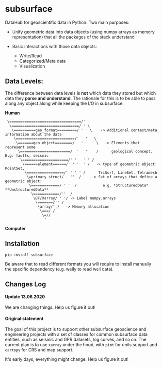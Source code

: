 # subsurface

DataHub for geoscientific data in Python. Two main purposes:

+ Unify geometric data into data objects (using numpy arrays as memory representation) that all the packages of the stack understand

+ Basic interactions with those data objects:
    + Write/Read
    + Categorized/Meta data
    + Visualization

## Data Levels:
The difference between data levels is **not** which data they stored but which data they **parse and understand**. The rationale for this is to be able to pass along any object along while keeping the I/O in subsurface.

**Human**

     \=================================/'  
      \===============================/ ' \
       \==========geo_format=========/ '   \    -> Additional context/meta information about the data
        \===========================/'   '   \     
         \=======geo_object========/   '    ' \   -> Elements that represent some 
          \=======================/  '   '    /      geological concept. E.g: faults, seismic
           \=====================/' '   ' ' /      
            \======element======/' ' '  ' /   -> type of geometric object: PointSet,
             \=================/' ' ' ' /      TriSurf, LineSet, Tetramesh
              \=primary_struct/   ''  /    - > Set of arrays that define a geometric object: 
               \=============/ ' '  /            e.g. *StructuredData* **UnstructuredData**
                \============/''  /  
                 \DF/Xarray/ ' '/ -> Label numpy.arrays
                  \=======/'' /
                   \array/' /   -> Memory allocation
                    \===/ /
                     \=//
                      '

**Computer**

## Installation

`pip install subsurface`

Be aware that to read different formats you will require to install manually the specific dependency (e.g. welly to read well data).

## Changes Log

#### Update 13.06.2020

We are changing things. Help us figure it out!

#### Original statement

The goal of this project is to support other subsurface geoscience and 
engineering projects with a set of classes for common subsurface data entities, 
such as seismic and GPR datasets, log curves, and so on. The current plan is to 
 use `xarray` under the hood, with `pint` for units support and `cartopy` for CRS and map support.

It's early days, everything might change. Help us figure it out!



